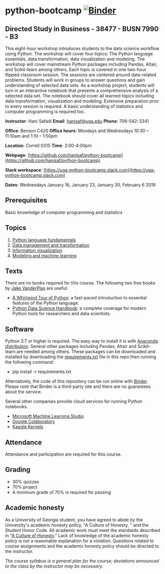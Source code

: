 # python-bootcamp [![Binder](https://mybinder.org/badge.svg)](https://mybinder.org/v2/gh/hanisaf/python-bootcamp/master)

## Directed Study in Business - 38477 - BUSN 7990 - B3

This eight-hour workshop introduces students to the data science workflow using Python. The workshop will cover four topics: The Python language essentials, data transformation, data visualization and modeling. The workshop will cover mainstream Python packages including Pandas, Altair, and Scikit-learn among others. Each topic is covered in one two-hour flipped classroom session. The sessions are centered around data-related problems. Students will work in groups to answer questions and gain understanding of selected data sets. As a workshop project, students will turn in an interactive notebook that presents a comprehensive analysis of a selected data set. The notebook should cover all learned topics including data transformation, visualization and modeling. Extensive preparation prior to every session is required. A basic understanding of statistics and computer programming is required too.

**Instructor**: Hani Safadi **Email**: [hanisaf@uga.edu](mailto:hanisaf@uga.edu) **Phone**: 706-542-3341

**Office**: Benson C420 **Office hours**: Mondays and Wednesdays 10:30 – 11:10am and 1:10 – 1:50pm

**Location**: Correll 0315 **Time**: 2:00-4:00pm 

**Webpage**: [https://github.com/hanisaf/python-bootcamp](https://github.com/hanisaf/python-bootcamp) 

**Slack workspace**: [https://uga-python-bootcamp.slack.com](https://uga-python-bootcamp.slack.com)

**Dates**: Wednesdays January 16, January 23, January 30, February 6 2019

## Prerequisites
Basic knowledge of computer programming and statistics

## Topics
1. [Python language fundamentals](https://nbviewer.jupyter.org/github/hanisaf/python-bootcamp/blob/master/01-python-language-fundamentals.ipynb)
2. [Data management and transformation](https://nbviewer.jupyter.org/github/hanisaf/python-bootcamp/blob/master/02-data-management-and-transformation.ipynb)
3. [Information visualization](https://nbviewer.jupyter.org/github/hanisaf/python-bootcamp/blob/master/03-information-visualization.ipynb)
4. [Modeling and machine learning](https://nbviewer.jupyter.org/github/hanisaf/python-bootcamp/blob/master/04-modeling-and-machine-learning.ipynb)

## Texts
There are no books required for this course. The following two free books by [Jake VanderPlas](http://vanderplas.com) are useful:
- [A Whirlwind Tour of Python](https://jakevdp.github.io/WhirlwindTourOfPython/): a fast-paced introduction to essential features of the Python language.
- [Python Data Science Handbook](https://jakevdp.github.io/PythonDataScienceHandbook): a complete coverage for modern Python tools for researchers and data scientists.
  
## Software
Python 3.7 or higher is required. The easy way to install it is with [Anaconda distribution](https://www.anaconda.com/download). Several other packages including Pandas, Altair and Scikit-learn are needed among others. These packages can be downloaded and installed by downloading the [requirements.txt](blob/master/requirements.txt) file in this repo then running the following command:
- pip install -r requirements.txt

Alternatively, the code of this repository can be run online with [Binder](https://mybinder.org/v2/gh/hanisaf/python-bootcamp/master). Please note that Binder is a third-party site and there are no guarantees about the service.

Several other companies provide cloud services for running Python notebooks.
- [Microsoft Machine Learning Studio](https://studio.azureml.net/)
- [Google Colaboratory](https://colab.research.google.com/)
- [Kaggle Kernels](https://www.kaggle.com/kernels)


## Attendance
Attendance and participation are required for this course.

## Grading
- 30% quizzes
- 70% project
- A minimum grade of 70% is required for passing

## Academic honesty
As a University of Georgia student, you have agreed to abide by the University's academic honesty policy, "A Culture of Honesty, " and the Student Honor Code. All academic work must meet the standards described in "[A Culture of Honesty](http://www.uga.edu/honesty/)." Lack of knowledge of the academic honesty policy is not a reasonable explanation for a violation. Questions related to course assignments and the academic honesty policy should be directed to the instructor.

*The course syllabus is a general plan for the course; deviations announced to the class by the instructor may be necessary.*